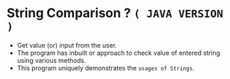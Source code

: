 # String Comparison ? `( JAVA VERSION )`

* Get value (or) input from the user.
* The program has inbuilt or approach to check value of entered string using various methods.
* This program uniquely demonstrates the `usages of Strings`.